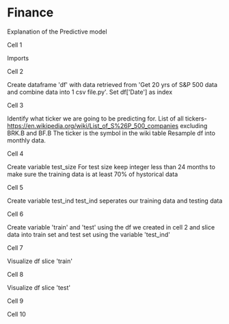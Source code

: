 # Finance

Explanation of the Predictive model

Cell 1

Imports

Cell 2

Create dataframe 'df' with data retrieved from 'Get 20 yrs of S&P 500 data and combine data into 1 csv file.py'.
Set df['Date'] as index

Cell 3

Identify what ticker we are going to be predicting for.
List of all tickers- https://en.wikipedia.org/wiki/List_of_S%26P_500_companies excluding BRK.B and BF.B
The ticker is the symbol in the wiki table
Resample df into monthly data.

Cell 4

Create variable test_size
For test size keep integer less than 24 months to make sure the training data is at least 70% of hystorical data

Cell 5

Create variable test_ind
test_ind seperates our training data and testing data

Cell 6

Create variable 'train' and 'test' using the df we created in cell 2 and slice data into train set and test set using the variable 'test_ind'

Cell 7

Visualize df slice 'train'

Cell 8

Visualize df slice 'test'

Cell 9

Cell 10

